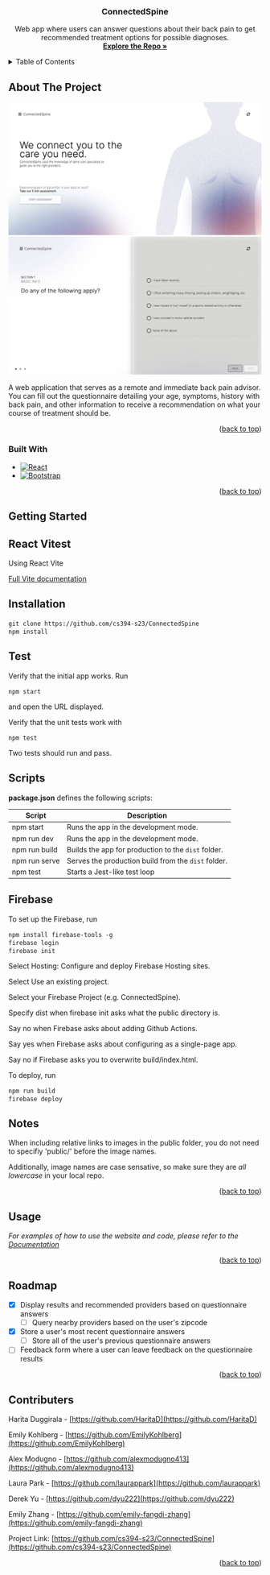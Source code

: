<!-- Improved compatibility of back to top link: See: https://github.com/othneildrew/Best-README-Template/pull/73 -->

<a name="readme-top"></a>

<!-- PROJECT SHIELDS -->
<!--
*** I'm using markdown "reference style" links for readability.
*** Reference links are enclosed in brackets [ ] instead of parentheses ( ).
*** See the bottom of this document for the declaration of the reference variables
*** for contributors-url, forks-url, etc. This is an optional, concise syntax you may use.
*** https://www.markdownguide.org/basic-syntax/#reference-style-links
-->

<!-- PROJECT LOGO -->
<br />
<div align="center">

<h3 align="center">ConnectedSpine</h3>

  <p align="center">
    Web app where users can answer questions about their back pain to get recommended treatment options for possible diagnoses.
    <br />
    <a href="https://github.com/cs394-s23/ConnectedSpine"><strong>Explore the Repo »</strong></a>
  </p>
</div>

<!-- TABLE OF CONTENTS -->
<details>
  <summary>Table of Contents</summary>
  <ol>
    <li>
      <a href="#about-the-project">About The Project</a>
      <ul>
        <li><a href="#built-with">Built With</a></li>
      </ul>
    </li>
    <li>
      <a href="#getting-started">Getting Started</a>
      <ul>
        <li><a href="#installation">Installation</a></li>
        <li><a href="#test">Test</a></li>
        <li><a href="#scripts">Scripts</a></li>
        <li><a href="#firebase">Firebase</a></li>
      </ul>
    </li>
    <li><a href="#usage">Usage</a></li>
    <li><a href="#roadmap">Roadmap</a></li>
    <li><a href="#contributers">Contributers</a></li>
  </ol>
</details>

<!-- ABOUT THE PROJECT -->

## About The Project

[![Product Name Screen Shot][product-screenshot]](https://connectedspine-6185c.web.app/)
[![Product Question Screen Shot][question-screenshot]](https://connectedspine-6185c.web.app/)

A web application that serves as a remote and immediate back pain advisor.
You can fill out the questionnaire detailing your age, symptoms, history with back pain, and other information to receive a recommendation on what your course of treatment should be.

<p align="right">(<a href="#readme-top">back to top</a>)</p>

### Built With

- [![React][React.js]][React-url]
- [![Bootstrap][Bootstrap.com]][Bootstrap-url]

<p align="right">(<a href="#readme-top">back to top</a>)</p>

<!-- GETTING STARTED -->

## Getting Started

## React Vitest

Using React Vite

[Full Vite documentation](https://github.com/criesbeck/react-vitest)

## Installation

```
git clone https://github.com/cs394-s23/ConnectedSpine
npm install
```

## Test

Verify that the initial app works. Run

```
npm start
```

and open the URL displayed.

Verify that the unit tests work with

```
npm test
```

Two tests should run and pass.

## Scripts

**package.json** defines the following scripts:

| Script        | Description                                         |
| ------------- | --------------------------------------------------- |
| npm start     | Runs the app in the development mode.               |
| npm run dev   | Runs the app in the development mode.               |
| npm run build | Builds the app for production to the `dist` folder. |
| npm run serve | Serves the production build from the `dist` folder. |
| npm test      | Starts a Jest-like test loop                        |

## Firebase

To set up the Firebase, run

```
npm install firebase-tools -g
firebase login
firebase init
```

Select Hosting: Configure and deploy Firebase Hosting sites.

Select Use an existing project.

Select your Firebase Project (e.g. ConnectedSpine).

Specify dist when firebase init asks what the public directory is.

Say no when Firebase asks about adding Github Actions.

Say yes when Firebase asks about configuring as a single-page app.

Say no if Firebase asks you to overwrite build/index.html.

To deploy, run

```
npm run build
firebase deploy
```

## Notes

When including relative links to images in the public folder, you do not need to specifiy 'public/' before the image names.

Additionally, image names are case sensative, so make sure they are _all lowercase_ in your local repo.

<p align="right">(<a href="#readme-top">back to top</a>)</p>

<!-- USAGE EXAMPLES -->

## Usage

_For examples of how to use the website and code, please refer to the [Documentation](https://docs.google.com/document/d/1m3FPN4m_aVhri7hZ02f7f3lu09_bb2iO647or_fIkv0/edit?usp=sharing)_

<p align="right">(<a href="#readme-top">back to top</a>)</p>

<!-- ROADMAP -->

## Roadmap

- [x] Display results and recommended providers based on questionnaire answers
  - [ ] Query nearby providers based on the user's zipcode
- [x] Store a user's most recent questionnaire answers
  - [ ] Store all of the user's previous questionnaire answers
- [ ] Feedback form where a user can leave feedback on the questionnaire results

<!-- See the [open issues](https://github.com/github_username/repo_name/issues) for a full list of proposed features (and known issues). -->

<p align="right">(<a href="#readme-top">back to top</a>)</p>

<!-- CONTRIBUTERS -->

## Contributers

Harita Duggirala - [https://github.com/HaritaD](https://github.com/HaritaD)

Emily Kohlberg - [https://github.com/EmilyKohlberg](https://github.com/EmilyKohlberg)

Alex Modugno - [https://github.com/alexmodugno413](https://github.com/alexmodugno413)

Laura Park - [https://github.com/laurappark](https://github.com/laurappark)

Derek Yu - [https://github.com/dyu222](https://github.com/dyu222)

Emily Zhang - [https://github.com/emily-fangdi-zhang](https://github.com/emily-fangdi-zhang)

Project Link: [https://github.com/cs394-s23/ConnectedSpine](https://github.com/cs394-s23/ConnectedSpine)

<p align="right">(<a href="#readme-top">back to top</a>)</p>

<!-- MARKDOWN LINKS & IMAGES -->
<!-- https://www.markdownguide.org/basic-syntax/#reference-style-links -->

[product-screenshot]: images/home_screenshot.png
[question-screenshot]: images/question_screenshot.png
[React.js]: https://img.shields.io/badge/React-20232A?style=for-the-badge&logo=react&logoColor=61DAFB
[React-url]: https://reactjs.org/
[Bootstrap.com]: https://img.shields.io/badge/Bootstrap-563D7C?style=for-the-badge&logo=bootstrap&logoColor=white
[Bootstrap-url]: https://getbootstrap.com
